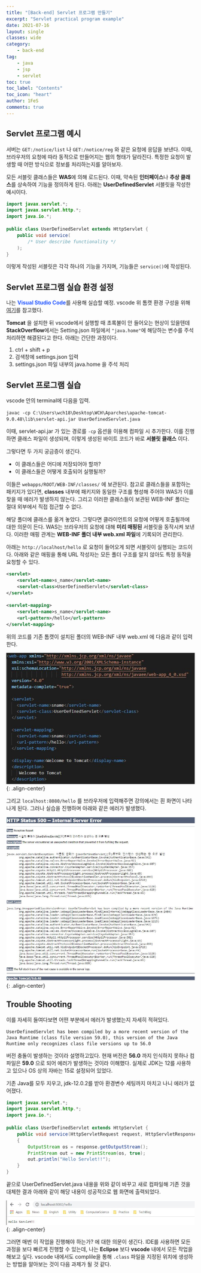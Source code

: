 ```yaml
---
title: "[Back-end] Servlet 프로그램 만들기"
excerpt: "Servlet practical program example"
date: 2021-07-16
layout: single
classes: wide
category:
    - back-end
tag:
    - java
    - jsp
    - servlet
toc: true
toc_label: "Contents"
toc_icon: "heart"
author: 1FeS
comments: true
---
```


## Servlet 프로그램 예시

서버는 `GET:/notice/list` 나 `GET:/notice/reg` 와 같은 요청에 응답을 보낸다. 이때, 브라우저의 요청에 따라 동적으로 만들어지는 웹의 형태가 달라진다. 특정한 요청이 발생할 때 어떤 방식으로 정보를 처리하는지를 알아보자.

모든 서블릿 클래스들은 **WAS**에 의해 로드된다. 이때, 약속된 **인터페이스**나 **추상 클래스**를 상속하여 기능을 정의하게 된다. 아래는 **UserDefinedServlet** 서블릿을 작성한 예시이다.

```java
import javax.servlet.*;
import javax.servlet.http.*;
import java.io.*;

public class UserDefinedServlet extends HttpServlet {
    public void service(
        /* User describe functionality */
    );
}
```

이렇게 작성된 서블릿은 각각 하나의 기능을 가지며, 기능들은 `service()`에 작성된다.

## Servlet 프로그램 실습 환경 설정

나는 <span style="color: #2255FF; font-weight: bold">Visual Studio Code</span>를 사용해 실습할 예정. vscode 위 톰캣 환경 구성을 위해 [여기](https://nevertrustbrutus.tistory.com/245)를 참고했다.

**Tomcat** 을 설치한 뒤 vscode에서 실행할 때 초록불이 안 들어오는 현상이 있을텐데 **StackOverflow**에서는 Setting.json 파일에서 `"java.home"`에 해당하는 변수를 주석 처리하면 해결된다고 한다. 아래는 간단한 과정이다.

1. ctrl + shift + p
2. 검색창에 settings.json 입력
3. settings.json 파일 내부의 java.home 을 주석 처리

## Servlet 프로그램 실습

vscode 안의 terminal에 다음을 입력.

`javac -cp C:\Users\wch18\Desktop\WCH\Aparches\apache-tomcat-9.0.48\lib\servlet-api.jar UserDefinedServlet.java`

이때, servlet-api.jar 가 있는 경로를 `-cp` 옵션을 이용해 컴파일 시 추가한다. 이를 진행하면 클래스 파일이 생성되며, 이렇게 생성된 바이트 코드가 바로 **서블릿 클래스** 이다.

그렇다면 두 가지 궁금증이 생긴다.

- 이 클래스들은 어디에 저장되어야 할까?
- 이 클래스들은 어떻게 호출되어 실행될까?

 이들은 `webapps/ROOT/WEB-INF/classes/` 에 보관된다. 참고로 클래스들을 포함하는 패키지가 있다면, **classes** 내부에 패키지와 동일한 구조를 형성해 주어야 WAS가 이를 찾을 때 에러가 발생하지 않는다. 그리고 이러한 클래스들이 보관된 WEB-INF 폴더는 절대 외부에서 직접 접근할 수 없다.

해당 폴더에 클래스를 옮겨 놓았다. 그렇다면 클라이언트의 요청에 어떻게 호출될까에 대한 의문이 든다. WAS는 브라우저의 요청에 대해 **미리 매핑된** 서블릿을 동작시켜 보낸다. 이러한 매핑 관계는 **WEB-INF 폴더 내부 web.xml 파일**에 기록되어 관리한다.

아래는 `http://localhost/hello` 로 요청이 들어오게 되면 서블릿이 실행되는 코드이다. 아래와 같은 매핑을 통해 URL 작성자는 모든 폴더 구조를 알지 않아도 특정 동작을 요청할 수 있다.

```xml
<servlet>
    <servlet-name>s_name</servlet-name>
    <servlet-class>UserDefinedServlet</servlet-class>
</servlet>

<servlet-mapping>
    <servlet-name>s_name</servlet-name>
    <url-pattern>/hello</url-pattern>
</servlet-mapping>
```

위의 코드를 기존 톰캣이 설치된 폴더의 WEB-INF 내부 web.xml 에 다음과 같이 입력한다.

![web xml](/_img/2021-07-12/web_xml.jpg){: .align-center}

그리고 `localhost:8080/hello` 를 브라우저에 입력해주면 강의에서는 흰 화면이 나타나게 된다. 그러나 실습을 진행하며 아래와 같은 에러가 발생했다.

![web xml](/_img/2021-07-12/exception_error.jpg){: .align-center}

## Trouble Shooting

이를 자세히 들여다보면 어떤 부분에서 에러가 발생했는지 자세히 적혀있다.

```
UserDefinedServlet has been compiled by a more recent version of the Java Runtime (class file version 59.0), this version of the Java Runtime only recognizes class file versions up to 56.0
```

버전 충돌이 발생하는 것이라 설명하고있다. 현재 버전은 **56.0** 까지 인식하지 못하나 컴파일은 **59.0** 으로 되어 에러가 발생하는 것이라 이해했다. 실제로 JDK는 12를 사용하고 있으나 OS 상의 자바는 15로 설정되어 있었다.

기존 Java를 모두 지우고, jdk-12.0.2를 받아 환경변수 세팅까지 마치고 나니 에러가 없어졌다. 

```java
import javax.servlet.*;
import javax.servlet.http.*;
import java.io.*;

public class UserDefinedServlet extends HttpServlet {
    public void service(HttpServletRequest request, HttpServletResponse response) throws IOException, ServletException
    {
        OutputStream os = response.getOutputStream();
        PrintStream out = new PrintStream(os, true);
        out.println("Hello Servlet!!");
    }
}
```

끝으로 UserDefinedServlet.java 내용을 위와 같이 바꾸고 새로 컴파일해 기존 것을 대체한 결과 아래와 같이 해당 내용이 성공적으로 웹 화면에 출력되었다.

![success](/_img/2021-07-12/success.jpg){: .align-center}

그러면 매번 이 작업을 진행해야 하는가? 에 대한 의문이 생긴다. IDE를 사용하면 모든 과정을 보다 빠르게 진행할 수 있는데, 나는 **Eclipse** 보다 **vscode** 내에서 모든 작업을 해보고 싶다. vscode 내에서도 complile을 통해 `.class` 파일을 지정된 위치에 생성하는 방법을 알아보는 것이 다음 과제가 될 것 같다.